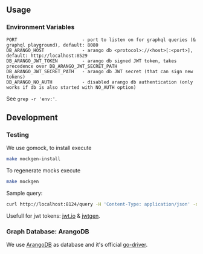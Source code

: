 ## Usage

### Environment Variables
```
PORT                        - port to listen on for graphql queries (& graphql playground), default: 8080
DB_ARANGO_HOST              - arango db <protocol>://<host>[:<port>], default: http://localhost:8529
DB_ARANGO_JWT_TOKEN         - arango db signed JWT token, takes precedence over DB_ARANGO_JWT_SECRET_PATH
DB_ARANGO_JWT_SECRET_PATH   - arango db JWT secret (that can sign new tokens)
DB_ARANGO_NO_AUTH           - disabled arango db authentication (only works if db is also started with NO_AUTH option)
```
See `grep -r 'env:'`.

## Development

### Testing
We use gomock, to install execute

```sh
make mockgen-install
```

To regenerate mocks execute

```sh
make mockgen
```

Sample query:
```sh
curl http://localhost:8124/query -H 'Content-Type: application/json' -d '{"operationName":"getGraph","variables":{},"query":"query getGraph {\n  graph {\n    nodes {\n      id\n      __typename\n    }\n    edges {\n      id\n      from\n      to\n      __typename\n    }\n    __typename\n  }\n}"}';echo
```

Usefull for jwt tokens: [jwt.io](https://jwt.io/) & [jwtgen](https://www.npmjs.com/package/jwtgen).

### Graph Database: ArangoDB
We use [ArangoDB](https://github.com/arangodb/arangodb) as database and it's
official [go-driver](https://github.com/arangodb/go-driver).

